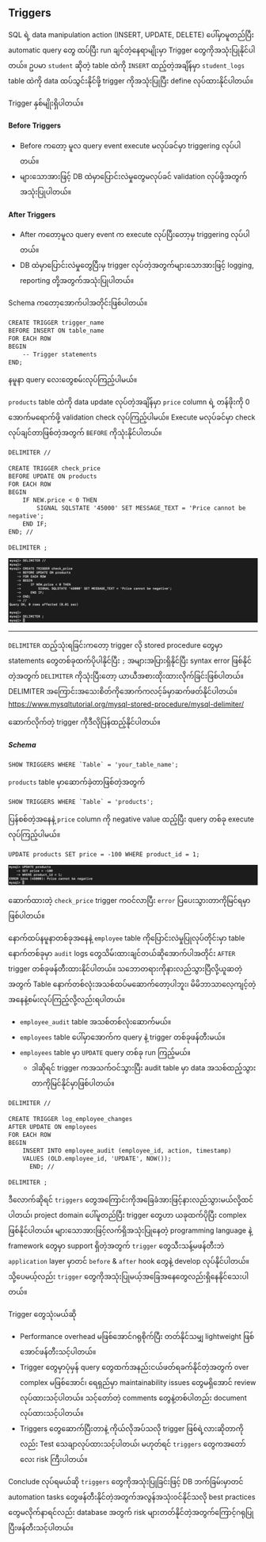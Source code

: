 ## Triggers

SQL ရဲ့ data manipulation action (INSERT, UPDATE, DELETE) ပေါ်မှာမူတည်ပြီး automatic query တွေ ထပ်ပြီး run ချင်တဲ့နေရာမျိုးမှာ Trigger တွေကိုအသုံးပြုနိုင်ပါတယ်။ ဥပမာ `student` ဆိုတဲ့ table ထဲကို `INSERT` ထည့်တဲ့အချိန်မှာ `student_logs` table ထဲကို data ထပ်သွင်းနိုင်ဖို့ trigger ကိုအသုံးပြုပြီး define လုပ်ထားနိုင်ပါတယ်။

Trigger နှစ်မျိုးရှိပါတယ်။

#### Before Triggers
- Before ကတော့ မူလ query event execute မလုပ်ခင်မှာ triggering လုပ်ပါတယ်။
- များသောအားဖြင့် DB ထဲမှာပြောင်းလဲမှုတွေမလုပ်ခင် validation လုပ်ဖို့အတွက်အသုံးပြုပါတယ်။

#### After Triggers
- After ကတော့မူလ query event က execute လုပ်ပြီးတော့မှ triggering လုပ်ပါတယ်။
- DB ထဲမှာပြောင်းလဲမှုတွေပြီးမှ trigger လုပ်တဲ့အတွက်များသောအားဖြင့် logging, reporting တို့အတွက်အသုံးပြုပါတယ်။

Schema ကတော့အောက်ပါအတိုင်းဖြစ်ပါတယ်။
```
CREATE TRIGGER trigger_name
BEFORE INSERT ON table_name
FOR EACH ROW
BEGIN
    -- Trigger statements
END;
```

နမူနာ query လေးတွေစမ်းလုပ်ကြည့်ပါမယ်။

`products` table ထဲကို data update လုပ်တဲ့အချိန်မှာ `price` column ရဲ့ တန်ဖိုးကို 0 အောက်မရောက်ဖို့ validation check လုပ်ကြည့်ပါမယ်။ Execute မလုပ်ခင်မှာ check လုပ်ချင်တာဖြစ်တဲ့အတွက် `BEFORE` ကိုသုံးနိုင်ပါတယ်။ 

```
DELIMITER //

CREATE TRIGGER check_price
BEFORE UPDATE ON products
FOR EACH ROW
BEGIN
    IF NEW.price < 0 THEN
        SIGNAL SQLSTATE '45000' SET MESSAGE_TEXT = 'Price cannot be negative';
    END IF;
END; //

DELIMITER ;
```

![trigger](https://raw.githubusercontent.com/HlaingTinHtun/SQL-101/main/assets/queries/tri/tr1.png)

---

`DELIMITER` ထည့်သုံးရခြင်းကတော့ trigger လို stored procedure တွေမှာ statements တွေတစ်ခုထက်ပိုပါနိုင်ပြီး `;` အများအပြားရှိနိုင်ပြီး syntax error ဖြစ်နိုင်တဲ့အတွက် `DELIMITER` ကိုသုံးပြီးတော့ ယာယီအစားထိုးထားလိုက်ခြင်းဖြစ်ပါတယ်။ DELIMITER အကြောင်းအသေးစိတ်ကိုအောက်ကလင့်ခ်မှာဆက်ဖတ်နိုင်ပါတယ်။
https://www.mysqltutorial.org/mysql-stored-procedure/mysql-delimiter/

ဆောက်လိုက်တဲ့ trigger ကိုဒီလိုပြန်ထည့်နိုင်ပါတယ်။

##### Schema
```
SHOW TRIGGERS WHERE `Table` = 'your_table_name';
```
`products` table မှာဆောက်ခဲ့တာဖြစ်တဲ့အတွက်
```
SHOW TRIGGERS WHERE `Table` = 'products';
```
ပြန်စစ်တဲ့အနေနဲ့ `price` column ကို negative value ထည့်ပြီး query တစ်ခု execute လုပ်ကြည့်ပါမယ်။
```
UPDATE products SET price = -100 WHERE product_id = 1;
```

![trigger](https://raw.githubusercontent.com/HlaingTinHtun/SQL-101/main/assets/queries/tri/tr2.png)

ဆောက်ထားတဲ့ `check_price` trigger ကဝင်လာပြီး `error` ပြပေးသွားတာကိုမြင်ရမှာဖြစ်ပါတယ်။


နောက်ထပ်နမူနာတစ်ခုအနေနဲ့ `employee` table ကိုပြောင်းလဲမှုပြုလုပ်တိုင်းမှာ table နောက်တစ်ခုမှာ `audit` logs တွေသိမ်းထားချင်တယ်ဆိုအောက်ပါအတိုင်း `AFTER` trigger တစ်ခုဖန်တီးထားနိုင်ပါတယ်။ သဘောတရားကိုနားလည်သွားပြီလို့ယူဆတဲ့အတွက် Table နောက်တစ်လုံးအသစ်ထပ်မဆောက်တော့ပါဘူး၊ မိမိဘာသာလေ့ကျင့်တဲ့အနေနဲ့စမ်းလုပ်ကြည့်လို့လည်းရပါတယ်။

-	`employee_audit` table အသစ်တစ်လုံးဆောက်မယ်။
-	`employees` table ပေါ်မှာအောက်က query နဲ့ trigger တစ်ခုဖန်တီးမယ်။
-	`employees` table မှာ `UPDATE` query တစ်ခု run ကြည့်မယ်။
	- ဒါဆိုရင် trigger ကအသက်ဝင်သွားပြီး audit table မှာ data အသစ်ထည့်သွားတာကိုမြင်နိုင်မှာဖြစ်ပါတယ်။

```
DELIMITER //

CREATE TRIGGER log_employee_changes
AFTER UPDATE ON employees
FOR EACH ROW
BEGIN
    INSERT INTO employee_audit (employee_id, action, timestamp)
    VALUES (OLD.employee_id, 'UPDATE', NOW());
      END; //

DELIMITER ;
```

ဒီလောက်ဆိုရင် `triggers` တွေအကြောင်းကိုအခြေခံအားဖြင့်နားလည်သွားမယ်လို့ထင်ပါတယ်၊ project domain ပေါ်မူတည်ပြီး trigger တွေဟာ ယခုထက်ပိုပြီး complex ဖြစ်နိုင်ပါတယ်။ များသောအားဖြင့်လက်ရှိအသုံးပြုနေတဲ့ programming language နဲ့ framework တွေမှာ support ရှိတဲ့အတွက် `trigger` တွေသီးသန့်မဖန်တီးဘဲ `application` layer မှာတင် `before` & `after` hook တွေနဲ့ develop လုပ်နိုင်ပါတယ်။ သို့ပေမယ့်လည်း `trigger` တွေကိုအသုံးပြုမယ့်အခြေအနေတွေလည်းရှိနေနိုင်သေးပါတယ်။

Trigger တွေသုံးမယ်ဆို
-	Performance overhead မဖြစ်အောင်ဂရုစိုက်ပြီး တတ်နိုင်သမျှ lightweight ဖြစ်အောင်ဖန်တီးသင့်ပါတယ်။
-	Trigger တွေမှာပုံမှန် query တွေထက်အနည်းငယ်ဖတ်ရခက်နိုင်တဲ့အတွက် over complex မဖြစ်အောင်၊ ရေရှည်မှာ maintainability issues တွေမရှိအောင် review လုပ်ထားသင့်ပါတယ်။ သင့်တော်တဲ့ comments တွေနဲ့တစ်ပါတည်း document လုပ်ထားသင့်ပါတယ်။
-	Triggers တွေဆောက်ပြီးတာနဲ့ ကိုယ်လိုအပ်သလို trigger ဖြစ်ရဲ့လားဆိုတာကိုလည်း Test သေချာလုပ်ထားသင့်ပါတယ်၊ မဟုတ်ရင် `triggers` တွေကအတော်လေး risk ကြီးပါတယ်။

Conclude လုပ်ရမယ်ဆို `triggers` တွေကိုအသုံးပြုခြင်းဖြင့် DB ဘက်ခြမ်းမှာတင် automation tasks တွေဖန်တီးနိုင်တဲ့အတွက်အလွန်အသုံးဝင်နိုင်သလို best practices တွေမလိုက်နာရင်လည်း database အတွက် risk များတတ်နိုင်တဲ့အတွက်ကြောင့်ဂရုပြုပြီးဖန်တီးသင့်ပါတယ်။
